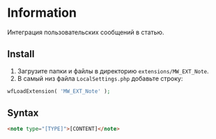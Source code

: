 # Information

Интеграция пользовательских сообщений в статью.

## Install

1. Загрузите папки и файлы в директорию `extensions/MW_EXT_Note`.
2. В самый низ файла `LocalSettings.php` добавьте строку:

```php
wfLoadExtension( 'MW_EXT_Note' );
```

## Syntax

```html
<note type="[TYPE]">[CONTENT]</note>
```
